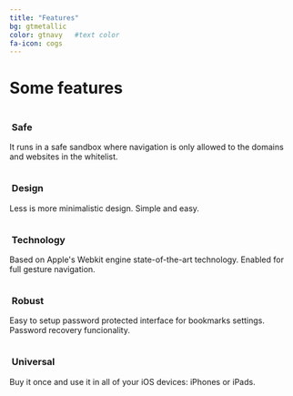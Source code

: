 ```yaml
---
title: "Features"
bg: gtmetallic
color: gtnavy   #text color
fa-icon: cogs
---
```

# Some features

<div class="container">
<div class="row">
  <div class="column full">
    <h3 class="text-gtnavy"><i class="fa fa-folder-open text-grey"></i>&nbsp;Safe</h3>
<p>It runs in a safe sandbox where navigation is only allowed to the domains and websites in the whitelist.</p>   
  </div>
</div>
<div class="row">
  <div class="column halfx">
    <h3 class="text-gtnavy"><i class="fa fa-cog text-grey"></i>&nbsp;Design</h3>
    <p>Less is more minimalistic design. Simple and easy.</p>
  </div>
  <div class="column halfx">
    <h3 class="text-gtnavy"><i class="fa fa-leaf text-grey"></i>&nbsp;Technology</h3>
    <p>Based on Apple's Webkit engine state-of-the-art technology. Enabled for full gesture navigation.</p>
  </div>
</div>
<div class="row">
  <div class="column halfx">
    <h3 class="text-gtnavy"><i class="fa fa-stack-overflow text-grey"></i>&nbsp;Robust</h3>
    <p>Easy to setup password protected interface for bookmarks settings. Password recovery funcionality.</p>
  </div>
  <div class="column halfx">
    <h3 class="text-gtnavy"><i class="fa fa-slack text-grey"></i>&nbsp;Universal</h3>
    <p>Buy it once and use it in all of your iOS devices: iPhones or iPads.</p>
  </div>
</div>
</div>
